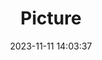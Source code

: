 ---
weight: 1
images:
- /images/edited/54.jpeg
title: Picture
date: 2023-11-11 14:03:37
tags:
- luminar
- work
---